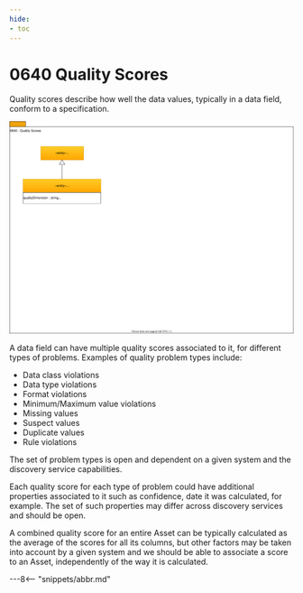 ```yaml
---
hide:
- toc
---
```


<!-- SPDX-License-Identifier: CC-BY-4.0 -->
<!-- Copyright Contributors to the ODPi Egeria project. -->

# 0640 Quality Scores

Quality scores describe how well the data values, typically in a data field, conform to a specification.

![UML](0640-Quality-Scores.svg)

A data field can have multiple quality scores associated to it,
for different types of problems. Examples of quality problem types include:

 * Data class violations
 * Data type violations
 * Format violations
 * Minimum/Maximum value violations
 * Missing values
 * Suspect values
 * Duplicate values
 * Rule violations

The set of problem types is open and dependent on a given system and the discovery service capabilities.

Each quality score for each type of problem could have additional properties associated to it such as
confidence, date it was calculated, for example.
The set of such properties may differ across discovery services and should be open.

A combined quality score for an entire Asset can be typically calculated as
the average of the scores for all its columns, but other factors may be taken into
account by a given system and we should be able to associate a score to an Asset,
independently of the way it is calculated.

---8<-- "snippets/abbr.md"
